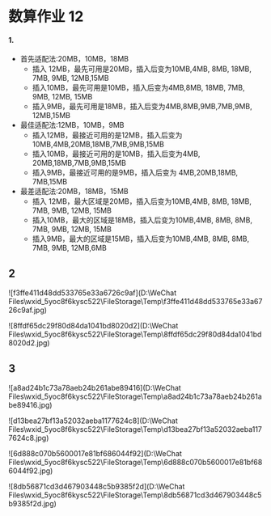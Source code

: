 # 数算作业 12

#### 1.
- 首先适配法:20MB，10MB，18MB
  - 插入 12MB，最先可用是20MB，插入后变为10MB,4MB, 8MB, 18MB, 7MB, 9MB, 12MB,15MB
  - 插入10MB，最先可用是10MB，插入后变为4MB,8MB, 18MB, 7MB, 9MB, 12MB, 15MB
  - 插入9MB，最先可用是18MB，插入后变为4MB,8MB,9MB,7MB,9MB, 12MB,15MB
- 最佳适配法:12MB，10MB，9MB
  - 插入12MB，最接近可用的是12MB，插入后变为10MB,4MB,20MB,18MB,7MB,9MB,15MB
  - 插入10MB，最接近可用的是10MB，插入后变为4MB, 20MB,18MB,7MB,9MB,15MB
  - 插入9MB，最接近可用的是9MB，插入后变为 4MB,20MB,18MB, 7MB,15MB
- 最差适配法:20MB，18MB，15MB
  - 插入 12MB，最大区域是20MB，插入后变为10MB,4MB, 8MB, 18MB, 7MB, 9MB, 12MB, 15MB
  - 插入10MB，最大的区域是18MB，插入后变为10MB,4MB, 8MB, 8MB, 7MB, 9MB, 12MB, 15MB
  - 插入9MB，最大的区域是15MB，插入后变为10MB,4MB, 8MB, 8MB, 7MB, 9MB, 12MB,6MB

## 2

![f3ffe411d48dd533765e33a6726c9af](D:\WeChat Files\wxid_5yoc8f6kysc522\FileStorage\Temp\f3ffe411d48dd533765e33a6726c9af.jpg)

![8ffdf65dc29f80d84da1041bd8020d2](D:\WeChat Files\wxid_5yoc8f6kysc522\FileStorage\Temp\8ffdf65dc29f80d84da1041bd8020d2.jpg)

## 3

![a8ad24b1c73a78aeb24b261abe89416](D:\WeChat Files\wxid_5yoc8f6kysc522\FileStorage\Temp\a8ad24b1c73a78aeb24b261abe89416.jpg)

![d13bea27bf13a52032aeba1177624c8](D:\WeChat Files\wxid_5yoc8f6kysc522\FileStorage\Temp\d13bea27bf13a52032aeba1177624c8.jpg)

![6d888c070b5600017e81bf686044f92](D:\WeChat Files\wxid_5yoc8f6kysc522\FileStorage\Temp\6d888c070b5600017e81bf686044f92.jpg)

![8db56871cd3d467903448c5b9385f2d](D:\WeChat Files\wxid_5yoc8f6kysc522\FileStorage\Temp\8db56871cd3d467903448c5b9385f2d.jpg)